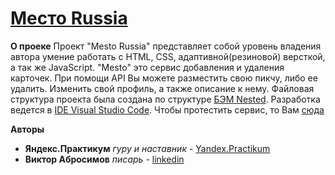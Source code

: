 # [Место Russia](https://v1ktorbro.github.io/mesto/index.html)

**О проеке**
Проект "Mesto Russia" представляет собой уровень владения автора умение работать с HTML, CSS, адаптивной(резиновой) версткой, а так же JavaScript. "Mesto" это сервис добавления и удаления карточек. При помощи API Вы можете разместить свою пикчу, либо ее удалить. Изменить свой профиль, а также описание к нему.
Файловая структура проекта была создана по структуре [БЭМ Nested](https://ru.bem.info/methodology/filestructure/).
Разработка ведется в [IDE Visual Studio Code](https://visualstudio.microsoft.com/ru/vs/).
Чтобы протестить сервис, то Вам [сюда](https://v1ktorbro.github.io/mesto/)

**Авторы**
* **Яндекс.Практикум** *гуру и наставник* - [Yandex.Practikum](https://praktikum.yandex.ru)
* **Виктор Абросимов** *писарь* - [linkedin](https://www.linkedin.com/in/victor-abrosimov-631b6b1a4/)



